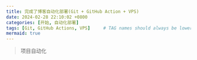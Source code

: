 ```yaml
---
title: 完成了博客自动化部署(Git + GitHub Action + VPS)
date: 2024-02-28 22:10:02 +0800
categories: [开始, 自动化部署]
tags: [Git, GitHub Actions, VPS]     # TAG names should always be lowercase
mermaid: true
---
```


> 项目自动化
